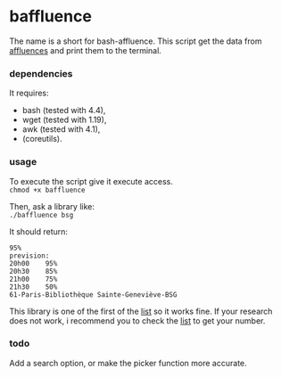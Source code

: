 # baffluence
The name is a short for bash-affluence.
This script get the data from [affluences](https://www.affluences.com/) and print them to the terminal.

### dependencies
It requires:
* bash (tested with 4.4), 
* wget (tested with 1.19),
* awk  (tested with 4.1),
* (coreutils).

### usage
To execute the script give it execute access.  
`chmod +x baffluence`  
  
Then, ask a library like:  
`./baffluence bsg`  
  
It should return:  
```
95% 
prevision:  
20h00	 95%  
20h30	 85%  
21h00	 75%  
21h30	 50%  
61-Paris-Bibliothèque Sainte-Geneviève-BSG
```
This library is one of the first of the [list](baffluence.full.txt) so it works fine.
If your research does not work, i recommend you to check the [list](baffluence.full.txt) to get your number. 

### todo
Add a search option, or make the picker function more accurate.
